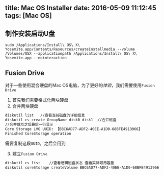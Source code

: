 title: Mac OS Installer
date: 2016-05-09 11:12:45
tags: [Mac OS]
---

## 制作安装启动U盘
```shell
sudo /Applications/Install\ OS\ X\ Yosemite.app/Contents/Resources/createinstallmedia --volume /Volumes/OSX --applicationpath /Applications/Install\ OS\ X\ Yosemite.app --nointeraction
```

## Fusion Drive
对于一些使用混合硬盘的Mac OS电脑，为了更好的*体验*，我们需要使用`Fusion Drive`

1. 首先我们需要格式化两块硬盘
2. 合并两块硬盘

  ```bash
  diskutil list   //查看当前磁盘的详细信息
  diskutil cs create GroupName disk0 disk1  //合并磁盘
  //合并成功之后最后一行显示
  Core Storage LVG UUID: 【BBC6AD77-ADF2-40EE-A1D0-68BFE4913966】
  Finished CoreStorage operation
  ```
  需要复制这段`UUID`，之后会用到

3. 建立`Fusion Drive`
  ```bash
  diskutil cs list    //查看逻辑磁盘状态 查看实际可用容量
  diskutil coreStorage createVolume BBC6AD77-ADF2-40EE-A1D0-68BFE4913966 jhfs+ Name 375g //建立Fusion Drive 后面的容量大小不可大于实际可用容量
  ```    